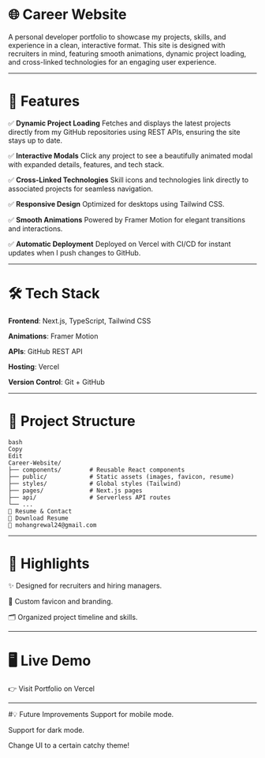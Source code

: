 # 🌐 Career Website
A personal developer portfolio to showcase my projects, skills, and experience in a clean, interactive format. This site is designed with recruiters in mind, featuring smooth animations, dynamic project loading, and cross-linked technologies for an engaging user experience.

---

# 🚀 Features
✅ **Dynamic Project Loading**
Fetches and displays the latest projects directly from my GitHub repositories using REST APIs, ensuring the site stays up to date.

✅ **Interactive Modals**
Click any project to see a beautifully animated modal with expanded details, features, and tech stack.

✅ **Cross-Linked Technologies**
Skill icons and technologies link directly to associated projects for seamless navigation.

✅ **Responsive Design**
Optimized for desktops using Tailwind CSS.

✅ **Smooth Animations**
Powered by Framer Motion for elegant transitions and interactions.

✅ **Automatic Deployment**
Deployed on Vercel with CI/CD for instant updates when I push changes to GitHub.

---

# 🛠️ Tech Stack
**Frontend**: Next.js, TypeScript, Tailwind CSS

**Animations**: Framer Motion

**APIs**: GitHub REST API

**Hosting**: Vercel

**Version Control**: Git + GitHub

---

# 📂 Project Structure
```
bash
Copy
Edit
Career-Website/
├── components/        # Reusable React components
├── public/            # Static assets (images, favicon, resume)
├── styles/            # Global styles (Tailwind)
├── pages/             # Next.js pages
├── api/               # Serverless API routes
└── ...
📄 Resume & Contact
📄 Download Resume
📧 mohangrewal24@gmail.com
```
---

# 🌟 Highlights
✨ Designed for recruiters and hiring managers.

🖤 Custom favicon and branding.

🗂 Organized project timeline and skills.

---

# 🖥 Live Demo
👉 Visit Portfolio on Vercel

---

#💡 Future Improvements
Support for mobile mode.

Support for dark mode.

Change UI to a certain catchy theme!
